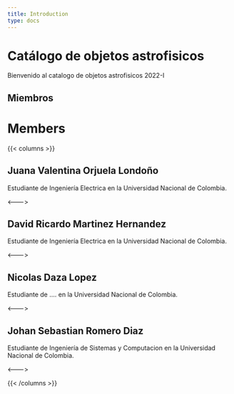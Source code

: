 ```yaml
---
title: Introduction
type: docs
---
```


# Catálogo de objetos astrofisicos

Bienvenido al catalogo de objetos astrofisicos 2022-I

## Miembros

# Members

{{< columns >}}

## Juana Valentina Orjuela Londoño
Estudiante de Ingeniería Electrica en la Universidad Nacional de Colombia.

<--->

## David Ricardo Martinez Hernandez
Estudiante de Ingeniería Electrica en la Universidad Nacional de Colombia.

<--->

## Nicolas Daza Lopez
Estudiante de .... en la Universidad Nacional de Colombia.

<--->

## Johan Sebastian Romero Diaz
Estudiante de Ingeniería de Sistemas y Computacion en la Universidad Nacional de Colombia.

<--->

{{< /columns >}}
